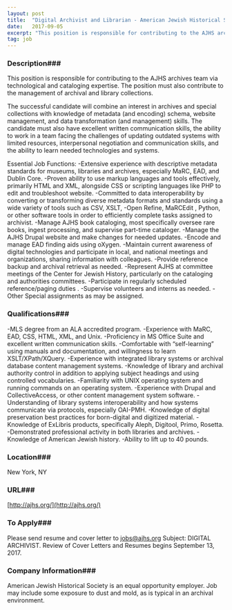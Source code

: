```yaml
---
layout: post
title:  "Digital Archivist and Librarian - American Jewish Historical Society"
date:   2017-09-05
excerpt: "This position is responsible for contributing to the AJHS archives team via technological and cataloging expertise. The position must also contribute to the management of archival and library collections. The successful candidate will combine an interest in archives and special collections with knowledge of metadata (and encoding) schema, website management,..."
tag: job
---
```


### Description###

This position is responsible for contributing to the AJHS archives team via technological and cataloging expertise. The position must also contribute to the management of archival and library collections.

The successful candidate will combine an interest in archives and special collections with knowledge of metadata (and encoding) schema, website management, and data transformation (and management) skills. The candidate must also have excellent written communication skills, the ability to work in a team facing the challenges of updating outdated systems with limited resources, interpersonal negotiation and communication skills, and the ability to learn needed technologies and systems.

Essential Job Functions:
-Extensive experience with descriptive metadata standards for museums, libraries and archives, especially MaRC, EAD, and Dublin Core.
-Proven ability to use markup languages and tools effectively, primarily HTML and XML, alongside CSS or scripting languages like PHP to edit and troubleshoot website.
-Committed to data interoperability by converting or transforming diverse metadata formats and standards using a wide variety of tools such as CSV, XSLT, -Open Refine, MaRCEdit , Python, or other software tools in order to efficiently complete tasks assigned to archivist.
-Manage AJHS book cataloging, most specifically oversee rare books, ingest processing, and supervise part-time cataloger.
-Manage the AJHS Drupal website and make changes for needed updates.
-Encode and manage EAD finding aids using oXygen.
-Maintain current awareness of digital technologies and participate in local, and national meetings and organizations, sharing information with colleagues.
-Provide reference backup and archival retrieval as needed.
-Represent AJHS at committee meetings of the Center for Jewish History, particularly on the cataloging and authorities committees.
-Participate in regularly scheduled reference/paging duties .
-Supervise volunteers and interns as needed.
-Other Special assignments as may be assigned.




### Qualifications###

-MLS degree from an ALA accredited program.
-Experience with MaRC, EAD, CSS, HTML, XML, and Unix.
-Proficiency in MS Office Suite and excellent written communication skills.
-Comfortable with “self-learning” using manuals and documentation, and willingness to learn XSLT/XPath/XQuery.
-Experience with integrated library systems or archival database content management systems.
-Knowledge of library and archival authority control in addition to applying subject headings and using controlled vocabularies.
-Familiarity with UNIX operating system and running commands on an operating system.
-Experience with Drupal and CollectiveAccess, or other content management system software.
-Understanding of library systems interoperability and how systems communicate via protocols, especially OAI-PMH.
-Knowledge of digital preservation best practices for born-digital and digitized material.
-Knowledge of ExLibris products, specifically Aleph, Digitool, Primo, Rosetta.
-Demonstrated professional activity in both libraries and archives.
-Knowledge of American Jewish history.
-Ability to lift up to 40 pounds.




### Location###

New York, NY


### URL###

[http://ajhs.org/](http://ajhs.org/)

### To Apply###

Please send resume and cover letter to jobs@ajhs.org Subject: DIGITAL ARCHIVIST. Review of Cover Letters and Resumes begins September 13, 2017.


### Company Information###

American Jewish Historical Society is an equal opportunity employer. Job may include some exposure to dust and mold, as is typical in an archival environment.



